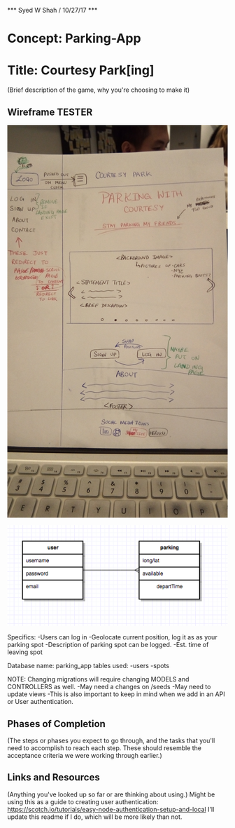 *** Syed W Shah / 10/27/17 ***

# Concept: Parking-App
# Title: Courtesy Park[ing]

(Brief description of the game, why you're choosing to make it)

## Wireframe TESTER

![alternateText](./assets/index.jpg)

![alternateText](./assets/erd.png)

Specifics:
-Users can log in
-Geolocate current position, log it as as your parking spot
-Description of parking spot can be logged.
-Est. time of leaving spot

Database name: parking_app
tables used: 
-users 
-spots

NOTE: Changing migrations will require changing MODELS and CONTROLLERS as well.
-May need a changes on /seeds 
-May need to update views
-This is also important to keep in mind when we add in an API or User authentication.


## Phases of Completion

(The steps or phases you expect to go through, and the tasks that you'll need to accomplish to reach each step. These should resemble the acceptance criteria we were working through earlier.)

## Links and Resources

(Anything you've looked up so far or are thinking about using.)
Might be using this as a guide to creating user authentication: 
https://scotch.io/tutorials/easy-node-authentication-setup-and-local
I'll update this readme if I do, which will be more likely than not.
